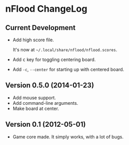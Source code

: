 # nFlood ChangeLog

## Current Development

* Add high score file.

    It's now at `~/.local/share/nflood/nflood.scores`.

* Add <kbd>c</kbd> key for toggling centering board.
* Add `-c`, `--center` for starting up with centered board.

## Version 0.5.0 (2014-01-23)

* Add mouse support.
* Add command-line arguments.
* Make board at center.

## Version 0.1 (2012-05-01)

* Game core made. It simply works, with a lot of bugs.


